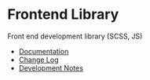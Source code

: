 # Frontend Library

Front end development library (SCSS, JS)

- [Documentation](https://jscherbe.github.io/frontend/)
- [Change Log](CHANGELOG.md)
- [Development Notes](README.dev.md)



